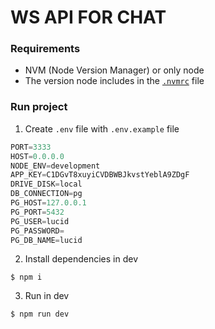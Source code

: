 # WS API FOR CHAT

### Requirements

- NVM (Node Version Manager) or only node
- The version node includes in the [`.nvmrc`](./.nvmrc) file

### Run project

1. Create `.env` file with `.env.example` file

```ts
PORT=3333
HOST=0.0.0.0
NODE_ENV=development
APP_KEY=C1DGvT8xuyiCVDBWBJkvstYeblA9ZDgF
DRIVE_DISK=local
DB_CONNECTION=pg
PG_HOST=127.0.0.1
PG_PORT=5432
PG_USER=lucid
PG_PASSWORD=
PG_DB_NAME=lucid
```

2. Install dependencies in dev

```console
$ npm i
```

3. Run in dev

```console
$ npm run dev
```

